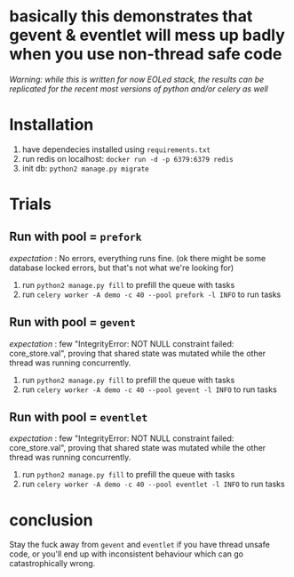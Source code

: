 # basically this demonstrates that gevent & eventlet will mess up badly when you use non-thread safe code

###### Warning: while this is written for now EOLed stack, the results can be replicated for the recent most versions of python and/or celery as well


# Installation
1. have dependecies installed using `requirements.txt`
2. run redis on localhost: `docker run -d -p 6379:6379 redis`
3. init db: `python2 manage.py migrate`


# Trials
## Run with pool = `prefork`

*expectation* : No errors, everything runs fine. (ok there might be some database locked errors, but that's not what we're looking for)

1. run `python2 manage.py fill` to prefill the queue with tasks
2. run `celery worker -A demo -c 40 --pool prefork -l INFO` to run tasks


## Run with pool = `gevent`

*expectation* : few "IntegrityError: NOT NULL constraint failed: core_store.val", proving that shared state was mutated while the other thread was running concurrently.

1. run `python2 manage.py fill` to prefill the queue with tasks
2. run `celery worker -A demo -c 40 --pool gevent -l INFO` to run tasks


## Run with pool = `eventlet`

*expectation* : few "IntegrityError: NOT NULL constraint failed: core_store.val", proving that shared state was mutated while the other thread was running concurrently.

1. run `python2 manage.py fill` to prefill the queue with tasks
2. run `celery worker -A demo -c 40 --pool eventlet -l INFO` to run tasks


# conclusion

Stay the fuck away from `gevent` and `eventlet` if you have thread unsafe code, or you'll end up with inconsistent behaviour which can go catastrophically wrong.
